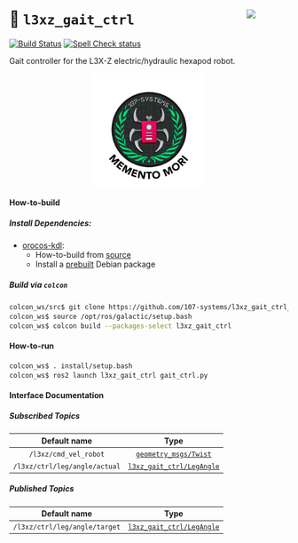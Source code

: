 <a href="https://107-systems.org/"><img align="right" src="https://raw.githubusercontent.com/107-systems/.github/main/logo/107-systems.png" width="15%"></a>
:floppy_disk: `l3xz_gait_ctrl`
==============================
[![Build Status](https://github.com/107-systems/l3xz_gait_ctrl/actions/workflows/ros2.yml/badge.svg)](https://github.com/107-systems/l3xz_gait_ctrl/actions/workflows/ros2.yml)
[![Spell Check status](https://github.com/107-systems/l3xz_gait_ctrl/actions/workflows/spell-check.yml/badge.svg)](https://github.com/107-systems/l3xz_gait_ctrl/actions/workflows/spell-check.yml)

Gait controller for the L3X-Z electric/hydraulic hexapod robot.

<p align="center">
  <a href="https://github.com/107-systems/l3xz"><img src="https://raw.githubusercontent.com/107-systems/.github/main/logo/l3xz-logo-memento-mori-github.png" width="40%"></a>
</p>

#### How-to-build
##### Install Dependencies:
* [orocos-kdl](https://github.com/orocos/orocos_kinematics_dynamics):
  * How-to-build from [source](https://github.com/orocos/orocos_kinematics_dynamics/blob/master/orocos_kdl/INSTALL.md)
  * Install a [prebuilt](https://github.com/107-systems/orocos-kdl-debian) Debian package
##### Build via `colcon`
```bash
colcon_ws/src$ git clone https://github.com/107-systems/l3xz_gait_ctrl_gait_ctrl
colcon_ws$ source /opt/ros/galactic/setup.bash
colcon_ws$ colcon build --packages-select l3xz_gait_ctrl
```

#### How-to-run
```bash
colcon_ws$ . install/setup.bash
colcon_ws$ ros2 launch l3xz_gait_ctrl gait_ctrl.py
```

#### Interface Documentation
##### Subscribed Topics
| Default name | Type |
|:-:|:-:|
| `/l3xz/cmd_vel_robot` | [`geometry_msgs/Twist`](http://docs.ros.org/en/api/geometry_msgs/html/msg/Twist.html) |
| `/l3xz/ctrl/leg/angle/actual` | [`l3xz_gait_ctrl/LegAngle`](msg/LegAngle.msg) |

##### Published Topics
| Default name | Type |
|:-:|:-:|
| `/l3xz/ctrl/leg/angle/target` | [`l3xz_gait_ctrl/LegAngle`](msg/LegAngle.msg) |
